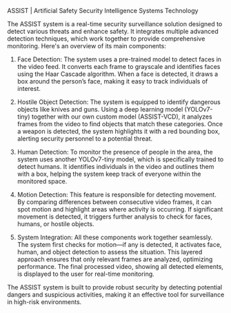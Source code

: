 ASSIST | Artificial Safety Security Intelligence Systems Technology

The ASSIST system is a real-time security surveillance solution designed to detect various threats and enhance safety. It integrates multiple advanced detection techniques, which work together to provide comprehensive monitoring. Here's an overview of its main components:

1. Face Detection: The system uses a pre-trained model to detect faces in the video feed. It converts each frame to grayscale and identifies faces using the Haar Cascade algorithm. When a face is detected, it draws a box around the person’s face, making it easy to track individuals of interest.


2. Hostile Object Detection: The system is equipped to identify dangerous objects like knives and guns. Using a deep learning model (YOLOv7-tiny) together with our own custom model (ASSIST-VCD), it analyzes frames from the video to find objects that match these categories. Once a weapon is detected, the system highlights it with a red bounding box, alerting security personnel to a potential threat.


3. Human Detection: To monitor the presence of people in the area, the system uses another YOLOv7-tiny model, which is specifically trained to detect humans. It identifies individuals in the video and outlines them with a box, helping the system keep track of everyone within the monitored space.


4. Motion Detection: This feature is responsible for detecting movement. By comparing differences between consecutive video frames, it can spot motion and highlight areas where activity is occurring. If significant movement is detected, it triggers further analysis to check for faces, humans, or hostile objects.


5. System Integration: All these components work together seamlessly. The system first checks for motion—if any is detected, it activates face, human, and object detection to assess the situation. This layered approach ensures that only relevant frames are analyzed, optimizing performance. The final processed video, showing all detected elements, is displayed to the user for real-time monitoring.



The ASSIST system is built to provide robust security by detecting potential dangers and suspicious activities, making it an effective tool for surveillance in high-risk environments.

